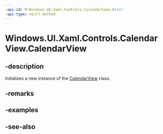 ```yaml
---
-api-id: M:Windows.UI.Xaml.Controls.CalendarView.#ctor
-api-type: winrt method
---
```


<!-- Method syntax
public CalendarView()
-->

# Windows.UI.Xaml.Controls.CalendarView.CalendarView

## -description
Initializes a new instance of the [CalendarView](calendarview.md) class.


## -remarks

## -examples

## -see-also
